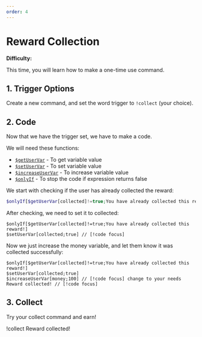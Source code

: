 ```yaml
---
order: 4
---
```


# Reward Collection

**Difficulty:** <Normal/>

This time, you will learn how to make a one-time use command.

## 1. Trigger Options

Create a new command, and set the word trigger to `!collect` (your choice).

## 2. Code

Now that we have the trigger set, we have to make a code.

We will need these functions:
- [`$getUserVar`](../Functions/Variables/getUserVar.md) - To get variable value
- [`$setUserVar`](../Functions/Variables/setUserVar.md) - To set variable value
- [`$increaseUserVar`](../Functions/Variables/increaseUserVar.md) - To increase variable value
- [`$onlyIf`](../Functions/only/onlyIf.md) - To stop the code if expression returns false

We start with checking if the user has already collected the reward:

```php
$onlyIf[$getUserVar[collected]!=true;You have already collected this reward!]
```

After checking, we need to set it to collected:

```php{2}
$onlyIf[$getUserVar[collected]!=true;You have already collected this reward!]
$setUserVar[collected;true] // [!code focus]
```

Now we just increase the money variable, and let them know it was collected successfully:

```php{3,4}
$onlyIf[$getUserVar[collected]!=true;You have already collected this reward!]
$setUserVar[collected;true]
$increaseUserVar[money;100] // [!code focus] change to your needs
Reward collected! // [!code focus]
```

## 3. Collect

Try your collect command and earn!

<Discord>
    <UserMessage>
        !collect
    </UserMessage>
    <BotMessage>
        Reward collected!
    </BotMessage>
</Discord>